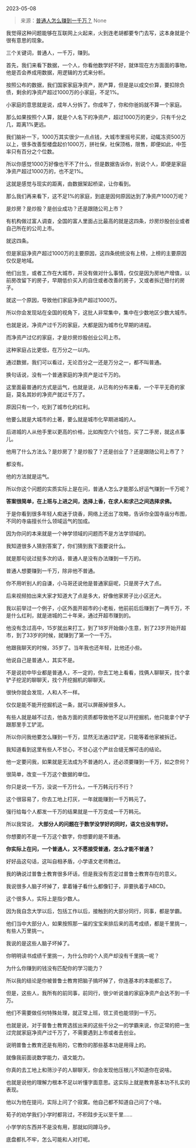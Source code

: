 2023-05-08

> 来源：[普通人怎么赚到一千万？](http://mp.weixin.qq.com/s?__biz=MzU0MjYwNDU2Mw==&amp;mid=2247510710&amp;idx=2&amp;sn=67aa2aa7b1dc07ce7b5d41496cbd4227&amp;chksm=fb1ac6cacc6d4fdcec654e78a90ac4a8045a02d4aa89b70521501d23164a61620cac50265122&amp;scene=127#wechat_redirect)
> None

我觉得这种问题能够在互联网上火起来，火到连老胡都要专门去写，这本身就是个很有意思的现象。  

三个关键词，普通人，一千万，赚到。  

首先，我们来看下数据，一个人，你看他数学好不好，就体现在方方面面的事物，他是否会养成用数据，用逻辑的方式来分析。  

按照公布的数据，我们国家家庭净资产，房产算，但是是以成交价算，要扣除负债，剩余的净资产超过1000万的小家庭，不足1%。  

小家庭的意思就是说，成年人分拆了。你成年了，你和你爸妈就不算一个家庭。

那么如果按照个人算，就是个人名下的净资产，超过1000万的更少，只有千分之几，距离1%更远。  

我们脑补一下，1000万其实很少一点点钱，大城市里摇号买房，动辄冻资500万以上，很多改善型楼盘起价1000万，拼社保，社保顶格，限售，即便如此，中签率只有百分之个位数。  

所以你感觉1000万好像也干不了什么，但是数据告诉你，别说个人，即便是家庭净资产超过1000万的，也不足1%。  

这就是感觉与现实的距离，由数据架起桥梁，让你看到。  

那么我们再来看下，这不足1%的家庭，到底是因何原因达到了净资产1000万呢？  

是炒房？是炒股？是创业成功？还是跟随公司上市？  

有机构做过富人调查，全国的富人里面占比最高的就是这四条，炒房炒股创业或者自己所在的公司上市。

就这四条。  

但是家庭净资产超过1000万的主要原因，这四条统统没有上榜，上榜的主要原因仅仅是地域。

他们出生，或者工作在大城市，并没有做对什么事情，仅仅是因为房地产增值，以前房改留下的房子，早期低价买入的自住或者改善的房子，又或者拆迁赔付的房子。

就这一个原因，导致他们家庭净资产超过1000万。  

所以你会发现站在全国的视角下，这批人非常集中，集中在少数地区少数大城市。  

也就是说，净资产过千万的家庭，大都是因为城市化早期的进程。  

而净资产过亿的家庭，才是炒房炒股创业公司上市。  

这种家庭占比更低，在万分之一以内。

通过数据，我们可以看过，无论百分之一还是万分之一，都不叫普通。  

换句话说，没有一个普通家庭的净资产是过千万的。  

这里面最普通的方式是运气，也就是说，从已有的分布来看，一个平平无奇的家庭，莫名其妙的净资产就过千万了。

原因只有一个，吃到了城市化的红利。  

他要么就是大城市的土著，要么就是城市化早期进城的人。  

后进城的人从他手里以更高的价格，比如掏空六个钱包，买了二手房，就这点事儿。  

他用了什么方法么？是炒房了？是炒股了？还是创业了？还是跟随公司上市了？  

都没有。

他的方法就是运气。  

所以你这个问题的实质实际上是在问，普通人怎么才能那么好运气赚到一千万呢？  

 **答案很简单，在上班与上进之间，选择上香，在求人和求己之间选择求佛。**

于是你看到很多年轻人痴迷于烧香，网络上还出了攻略，告诉你全国寺庙分布图，不同的寺庙擅长什么领域运气的加成。  

因为你问的本来就是一个神学领域的问题而不是方法学领域的。  

我知道很多人猜到答案了，你们猜到我下面要说什么。  

就是那句说过挺多次的话，普通人是没有办法赚到一千万的。

普通人想要赚到一千万，除非他不普通。

你不用听别人的自谦，小马哥还说他是普通家庭呢，只是房子大了点。  

后来视频拍出来大家才知道大了点是多大，好像他家房子比小区还大。

我以前举过一个例子，小区外面开超市的小老板，他前前后后赚到了一两千万，不是什么红利，就是进城的二十年来，通过开超市赚到的。  

他没有念过高中，15岁就出来打工，到了18岁开始做小生意，到了23岁开始开超市，到了33岁的时候，就赚到了第一个一千万。  

他跟我聊天的时候，35岁了。当年我也还年轻，比他还小些。

他说自己是普通人，其实不是。

不是说初中毕业都是普通人，不一定的，你去工地上看看，找俩人聊聊天，找个拿铲子挖泥的聊聊天，找个开挖掘机的聊聊天。  

很快你就会发现，人和人不一样。

仅仅是能不能开挖掘机这一条，就可以屏蔽掉很多人。  

有些人就是越不过去，他各方面的资质都导致他不足以开挖掘机，他只能拿个铲子跟那里手工铲泥。  

所以你问我他要怎么赚到一千万，显然无法通过铲泥，只能等着他家被拆迁。  

我知道看到这里有些人不甘心，不甘心这个严丝合缝无懈可击的结论。  

他一定要问我，如果就是无法成为不普通的人，还必须要赚到一千万，如之奈何？

很简单，改变一千万这个数据的单位。

你只是说一千万，没说一千万什么，一千万韩元行不行？  

这个很容易了，你去工地上打灰，一年就能赚到一千万韩元了。  

强行给每个人都发一千万的结果就是一千万变成一千万韩元。  

所以我常说， **大部分人的问题在于数学没学好的同时，语文也没有学好。**

你想要的不是一千万这个数字，你想要的是不普通。  

 **你实际上在问，一个普通人，又不愿接受普通，怎么才能不普通？**

好好品这句话，这叫自相矛盾，小学语文老师教过。  

我的确说过普鲁士教育很多坏话，但是我没有否定过普鲁士教育存在的意义。  

我说很多人脑子坏掉了，拿着锤子看什么都像钉子，非要执着于ABCD。  

这个很多人，实际上是指少数人。  

因为我自念大学以后，包括工作以后，接触到的大部分同行，同事，都是学霸。  

他们当中大部分人，如果按照那一届的宝宝来排后来的高考成绩，都是千里挑一，有些人万里挑一。  

我说的是这些人脑子坏掉了。  

你明明读书成绩千里挑一，为什么你的个人资产却没有千里挑一呢？

为什么你赚到的钱没有匹配你的学习能力？  

所以我的结论是你被普鲁士教育把脑子搞坏掉了，你连基本的本能都忘了。  

但是，这些人，我所有的前同事，前同行，很少听说谁的家庭净资产会达不到一千万。  

他们不需要做任何特殊处理，就正常上班，领工资也能领到一千万。  

也就是说，对于普鲁士教育选拔出来的这些千分之一的学霸来说，你正常的把一生过完就家庭净资产过千万了，不需要遇到上市或者去创业。  

说明普鲁士教育还是有用的，它教你的那些基本功是用得上的。  

就像我前面说数学能力，语文能力。

你真的去工地上和筛沙子的人聊聊天，你会发现他压根儿不知道你在说啥。  

也就是说他的理解力根本不足以听懂字面意思。这实际上就是教育基本功不扎实的表现。

他以为他在提问，实际上问了个寂寞。他自己都不知道自己问了个啥。

荀子的劝学我们小学时都背过，不积跬步无以至千里......

小学学的东西并不是没有用，那就如同蹲马步。

底盘都扎不牢，怎么可能和人对打呢。

